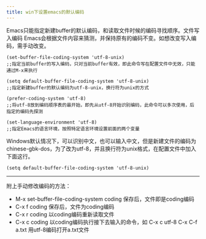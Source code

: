 ```yaml
---
title: win下设置emacs的默认编码
---
```

Emacs只能指定新建buffer的默认编码，和读取文件时候的编码寻找顺序。文件写入编码
Emacs会根据文件内容来猜测，并保持原有的编码不变。如想改变写入编码，需手动改变。

    (set-buffer-file-coding-system 'utf-8-unix)
    ;;指定当前buffer的写入编码，只对当前buffer有效，即此命令写在配置文件中无效，只能
    通过M-x来执行

    (setq default-buffer-file-coding-system 'utf-8-unix)
    ;;指定新建buffer的默认编码为utf-8-unix，换行符为unix的方式

    (prefer-coding-system 'utf-8)
    ;;将utf-8放到编码顺序表的最开始，即先从utf-8开始识别编码，此命令可以多次使用，后
    指定的编码先探测

    (set-language-environment 'utf-8)
    ;;指定Emacs的语言环境，按照特定语言环境设置前面的两个变量

Windows默认情况下，可以识别中文，也可以输入中文，但是新建文件的编码为
chinese-gbk-dos，为了改为utf-8，并且换行符为unix格式，在配置文件中加入下面这行。

    (setq default-buffer-file-coding-system 'utf-8-unix)

------------
附上手动修改编码的方法：

* M-x set-buffer-file-coding-system <RET> coding 保存后，文件即是coding编码
* C-x <RET> f coding 保存后，文件为coding编码
* C-x <RET> r coding 以coding编码重新读取文件
* C-x <RET> c coding <RET> 以coding编码执行接下去输入的命令，如
         C-x <RET> c utf-8 <RET> C-x C-f a.txt <RET> 用utf-8编码打开a.txt文件
